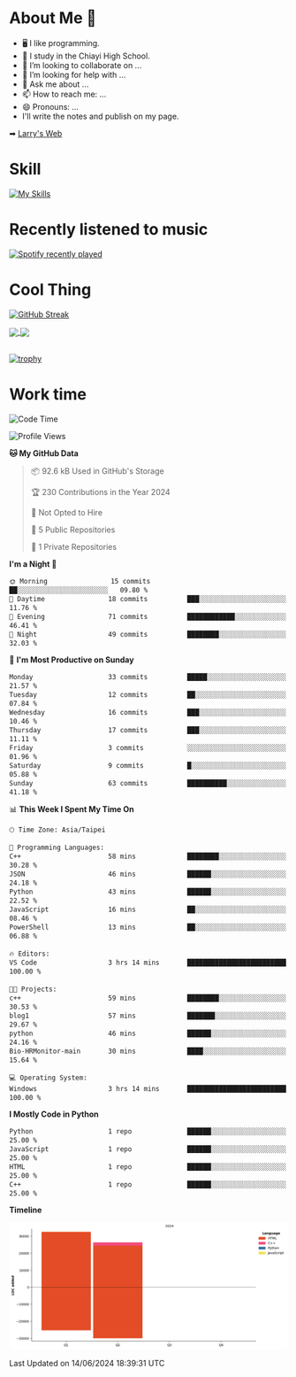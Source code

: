 # About Me 👋

- 🖥  I like programming.
- 🏫 I study in the Chiayi High School.
- 👯 I’m looking to collaborate on ...
- 🤔 I’m looking for help with ...
- 💬 Ask me about ...
- 📫 How to reach me: ...
- 😄 Pronouns: ...
- I'll write the notes and publish on my page.

➡︎ [Larry's Web](https://larryeng.github.io/)

# Skill
[![My Skills](https://skillicons.dev/icons?i=blender,arduino,vscode,visualstudio,pr,github,git,c,cpp,py,html,css,js)](https://skillicons.dev)
# Recently listened to music

[![Spotify recently played](https://spotify-recently-played-readme.vercel.app/api?user=31mqyfrlvkyusmaxegq4pvoow5we)](https://open.spotify.com/user/31mqyfrlvkyusmaxegq4pvoow5we)

# Cool Thing

[![GitHub Streak](https://streak-stats.demolab.com/?user=Larryeng&theme=holi-theme)](https://git.io/streak-stats)

<a href="https://github.com/anuraghazra/github-readme-stats">
  <img height=200 align="center" src="https://github-readme-stats.vercel.app/api?username=Larryeng&theme=github_dark&rank_icon=github" />
</a>
<a href="https://github.com/anuraghazra/convoychat">
  <img height=200 align="center" src="https://github-readme-stats.vercel.app/api/top-langs?username=Larryeng&layout=compact&langs_count=8&card_width=320&theme=github_dark" />
</a>

<br>

<br>

[![trophy](https://github-profile-trophy.vercel.app/?username=Larryeng&theme=darkhub)](https://github.com/ryo-ma/github-profile-trophy)
# Work time
<!--START_SECTION:waka-->
![Code Time](http://img.shields.io/badge/Code%20Time-177%20hrs%2019%20mins-blue)

![Profile Views](http://img.shields.io/badge/Profile%20Views-75-blue)

**🐱 My GitHub Data** 

> 📦 92.6 kB Used in GitHub's Storage 
 > 
> 🏆 230 Contributions in the Year 2024
 > 
> 🚫 Not Opted to Hire
 > 
> 📜 5 Public Repositories 
 > 
> 🔑 1 Private Repositories 
 > 
**I'm a Night 🦉** 

```text
🌞 Morning                15 commits          ██░░░░░░░░░░░░░░░░░░░░░░░   09.80 % 
🌆 Daytime                18 commits          ███░░░░░░░░░░░░░░░░░░░░░░   11.76 % 
🌃 Evening                71 commits          ████████████░░░░░░░░░░░░░   46.41 % 
🌙 Night                  49 commits          ████████░░░░░░░░░░░░░░░░░   32.03 % 
```
📅 **I'm Most Productive on Sunday** 

```text
Monday                   33 commits          █████░░░░░░░░░░░░░░░░░░░░   21.57 % 
Tuesday                  12 commits          ██░░░░░░░░░░░░░░░░░░░░░░░   07.84 % 
Wednesday                16 commits          ███░░░░░░░░░░░░░░░░░░░░░░   10.46 % 
Thursday                 17 commits          ███░░░░░░░░░░░░░░░░░░░░░░   11.11 % 
Friday                   3 commits           ░░░░░░░░░░░░░░░░░░░░░░░░░   01.96 % 
Saturday                 9 commits           █░░░░░░░░░░░░░░░░░░░░░░░░   05.88 % 
Sunday                   63 commits          ██████████░░░░░░░░░░░░░░░   41.18 % 
```


📊 **This Week I Spent My Time On** 

```text
🕑︎ Time Zone: Asia/Taipei

💬 Programming Languages: 
C++                      58 mins             ████████░░░░░░░░░░░░░░░░░   30.28 % 
JSON                     46 mins             ██████░░░░░░░░░░░░░░░░░░░   24.18 % 
Python                   43 mins             ██████░░░░░░░░░░░░░░░░░░░   22.52 % 
JavaScript               16 mins             ██░░░░░░░░░░░░░░░░░░░░░░░   08.46 % 
PowerShell               13 mins             ██░░░░░░░░░░░░░░░░░░░░░░░   06.88 % 

🔥 Editors: 
VS Code                  3 hrs 14 mins       █████████████████████████   100.00 % 

🐱‍💻 Projects: 
c++                      59 mins             ████████░░░░░░░░░░░░░░░░░   30.53 % 
blog1                    57 mins             ███████░░░░░░░░░░░░░░░░░░   29.67 % 
python                   46 mins             ██████░░░░░░░░░░░░░░░░░░░   24.16 % 
Bio-HRMonitor-main       30 mins             ████░░░░░░░░░░░░░░░░░░░░░   15.64 % 

💻 Operating System: 
Windows                  3 hrs 14 mins       █████████████████████████   100.00 % 
```

**I Mostly Code in Python** 

```text
Python                   1 repo              ██████░░░░░░░░░░░░░░░░░░░   25.00 % 
JavaScript               1 repo              ██████░░░░░░░░░░░░░░░░░░░   25.00 % 
HTML                     1 repo              ██████░░░░░░░░░░░░░░░░░░░   25.00 % 
C++                      1 repo              ██████░░░░░░░░░░░░░░░░░░░   25.00 % 
```



**Timeline**

![Lines of Code chart](https://raw.githubusercontent.com/Larryeng/Larryeng/main/assets/bar_graph.png)


 Last Updated on 14/06/2024 18:39:31 UTC
<!--END_SECTION:waka-->
